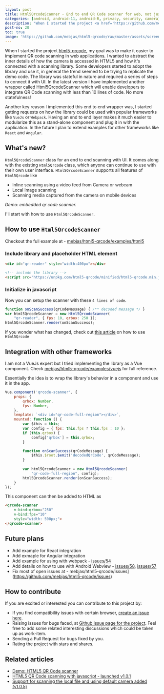 ```yaml
---
layout: post
title: Html5QrcodeScanner - End to end QR Code scanner for web, not just a library
categories: [android, android-11, android-R, privacy, security, camera]
description: "When I started the project <a href='https://github.com/mebjas/html5-qrcode'>html5-qrcode</a>, my goal was to make it easier to implement QR code scanning in web applications. I wanted to abstract the inner details of how the camera is accessed in HTML5 and how it's connected with a scanning library. Some developers started to adopt the library and use it, in general the trend seemed to be trying to replicate the demo code. The library was stateful in nature and required a series of steps to connect it with UI. In the latest version I have implemented another wrapper called Html5QrcodeScanner which will enable developers to integrate QR Code scanning with less than 10 lines of code. No more statefulness!"
post-no: 20
toc: true
image: 'https://github.com/mebjas/html5-qrcode/raw/master/assets/screen.gif'
---
```


When I started the project <a href='https://github.com/mebjas/html5-qrcode'>html5-qrcode</a>, my goal was to make it easier to implement QR code scanning in web applications. I wanted to abstract the inner details of how the camera is accessed in HTML5 and how it's connected with a scanning library. Some developers started to adopt the library and use it, in general the trend seemed to be trying to replicate the demo code. The library was stateful in nature and required a series of steps to connect it with UI. In the latest version I have implemented another wrapper called Html5QrcodeScanner which will enable developers to integrate QR Code scanning with less than 10 lines of code. No more statefulness!

Another key reason I implemented this end to end wrapper was, I started getting requests on how the library could be used with popular frameworks like `VueJs` or `Webpack`. Having an end to end layer makes it much easier to modularize this as a stand-alone component and plug it in with the application. In the future I plan to extend examples for other frameworks like `React` and `Angular`.

## What's new?
`Html5QrcodeScanner` class for an end to end scanning with UI. It comes along with the existing `Html5Qrcode` class, which anyone can continue to use with their own user interface. `Html5QrcodeScanner` supports all features of `Html5Qrcode` like
 - Inline scanning using a video feed from Camera or webcam
 - Local Image scanning
 - Scanning media captured from the camera on mobile devices

<div id="qr-reader" style="width:450px;"></div>
<i>Demo: embedded qr code scanner.</i>
<script src="https://unpkg.com/html5-qrcode/minified/html5-qrcode.min.js"></script>
<script>
function onScanSuccess(qrCodeMessage) { /** decoded message */ }
var html5QrcodeScanner = new Html5QrcodeScanner(
	"qr-reader", { fps: 10, qrbox: 250 });
html5QrcodeScanner.render(onScanSuccess);
</script>

I'll start with how to use `Html5QrcodeScanner`.

## How to use `Html5QrcodeScanner`
Checkout the full example at - [mebjas/html5-qrcode/examples/html5](https://github.com/mebjas/html5-qrcode/tree/master/examples/html5)

### Include library and placeholder HTML element
```html
<div id="qr-reader" style="width:400px"></div>

<!-- include the library -->
<script src="https://unpkg.com/html5-qrcode/minified/html5-qrcode.min.js"></script>
```

### Initialize in javascript
Now you can setup the scanner with these `4 lines of code`.
```js
function onScanSuccess(qrCodeMessage) { /** decoded message */ }
var html5QrcodeScanner = new Html5QrcodeScanner(
	"qr-reader", { fps: 10, qrbox: 250 });
html5QrcodeScanner.render(onScanSuccess);
```

If you wonder what has changed, check out [this article](https://blog.minhazav.dev/HTML5-QR-Code-scanning-launched-v1.0.1/) on how to use `Html5Qrcode`

## Integration with other frameworks
I am not a VueJs expert but I tried implementing the library as a Vue component. Check [mebjas/html5-qrcode/examples/vuejs](https://github.com/mebjas/html5-qrcode/tree/master/examples/vuejs) for full reference.

Essentially the idea is to wrap the library's behavior in a component and use it in the app.
```js
Vue.component('qrcode-scanner', {
    props: {
        qrbox: Number,
        fps: Number,
    },
    template: `<div id="qr-code-full-region"></div>`,
    mounted: function () {
        var $this = this;
        var config = { fps: this.fps ? this.fps : 10 };
        if (this.qrbox) {
            config['qrbox'] = this.qrbox;
        }

        function onScanSuccess(qrCodeMessage) {
            $this.$root.$emit('decodedQrCode', qrCodeMessage);
        }
        
        var html5QrcodeScanner = new Html5QrcodeScanner(
            "qr-code-full-region", config);
        html5QrcodeScanner.render(onScanSuccess);
    }
});
```
This component can then be added to HTML as
```html
<qrcode-scanner
    v-bind:qrbox="250" 
    v-bind:fps="10" 
    style="width: 500px;">
</qrcode-scanner>
```

## Future plans
 - Add example for React integration
 - Add exmaple for Angular integration
 - Add example for using with webpack - [issues/54](https://github.com/mebjas/html5-qrcode/issues/54)
 - Add details on how to use with Android Webview - [issues/58](https://github.com/mebjas/html5-qrcode/issues/58), [issues/57](https://github.com/mebjas/html5-qrcode/issues/57)
 - Fix most of open issues at - mebjas/html5-qrcode/issues](https://github.com/mebjas/html5-qrcode/issues)

## How to contribute
If you are excited or interested you can contribute to this project by:

 - If you find compatibility issues with certain browser, [create an issue here](https://github.com/mebjas/html5-qrcode/issues/new?assignees=&labels=compatibility&template=compatibility-issue.md&title=Compatibility+-+%5BOS%5D+%5BBrowser%5D+-+%5BWhat+is+not+working%5D).
 - Raising issues for bugs faced, at [Github issue page for the project](https://github.com/mebjas/html5-qrcode/issues). Feel free to add some related interesting discussions which could be taken up as work-item.
 - Sending a Pull Request for bugs fixed by you.
 - Rating the project with stars and shares.

## Related articles
 - [Demo: HTML5 QR Code scanner](https://blog.minhazav.dev/research/html5-qrcode)
 - [HTML5 QR Code scanning with javascript - launched v1.0.1](https://blog.minhazav.dev/HTML5-QR-Code-scanning-launched-v1.0.1)
 - [Support for scanning the local file and using default camera added (v1.0.5)](https://blog.minhazav.dev/HTML5-QR-Code-scanning-support-for-local-file-and-default-camera/)